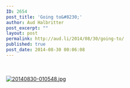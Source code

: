 ```yaml
---
ID: 2654
post_title: 'Going to&#8230;'
author: Aud Halbritter
post_excerpt: ""
layout: post
permalink: http://aud.li/2014/08/30/going-to/
published: true
post_date: 2014-08-30 00:06:08
---
```

<br /><br /><a href="http://aud.li/wp-content/uploads/2014/08/20140830-010548.jpg"><img src="http://aud.li/wp-content/uploads/2014/08/20140830-010548.jpg" alt="20140830-010548.jpg" class="alignnone size-full" /></a>